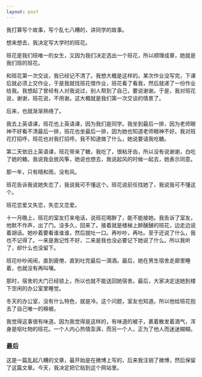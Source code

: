 ```yaml
---
layout: post
---
```


我打算写个故事，写个乱七八糟的，讲同学的故事。

想来想去，我决定写大学时的班花。

班花是我们班唯一的女生，又因为我们决定选出一个班花，所以顺理成章，她就是我们班的班花。

和班花第一次交谈，我已经记不清了。我想大概是这样的。某次作业没写完，下课后就必须上交作业，于是我就找班花借作业，班花看了看我，然后就递了一份作业给我。我想起了曾经有人对我说过，别人帮到了自己，要说谢谢。于是，我对班花说，谢谢，班花说，不用谢。这大概就是我们第一次交谈的情景了。

后来，也就渐渐熟络了。

我去上英语课，班花也上英语课，因为我们是同学。我坐到最后一排，因为老师眼神不好看不清最后一排，班花也坐最后一排，因为她也知道老师眼神不好。我对班花打招呼，班花也对我打招呼。我不知道做了什么，她说要请我吃糖。

第二天依旧上英语课，班花带来了糖，我吃了，很粘牙齿，所以没有说谢谢，白吃了她的糖。我说我会放风筝，她说也想去，我说起风的时候一起去，她表示同意。

那一年，只有晴和雨，没有风。

班花告诉我说她失恋了，我说我可不懂这个。班花说前任找她了，我说我可不懂这个。

班花恋爱又失恋，失恋又恋爱。

十一月晚上，班花的室友打来电话，说班花喝醉了，能不能接她。我告诉了室友，他默不作声，出了门。没多久，回来了。接着就是楼梯上醉醺醺的班花，边走边说着胡话。她吵着要看谁谁谁，然后就吐一口。再吵吵，再吐。至于还说了什么，我也不记得了。一来是我记性不好，二来是我也没必要记下她说了什么。所以我听了，却什么也没留下。

班花吵吵闹闹，直到疲倦，直到吐完最后一滴酒。最后，她在男生宿舍走廊里睡着，也就没有再叫嚷。

那时，宿舍的大门已经锁上，所以也就不能送回她宿舍。最后，大家决定送她到楼下空闲的办公室里睡觉。

冬天的办公室，没有什么特色，就是冷。这个问题，室友也知道。所以他给班花抱去了自己唯一的棉被。

我觉得这事很有味道。因为我觉得是这样的，有味道的被子，裹着散发着酒气，浑身是呕吐物的班花。一个人内心热情澎湃，而另一个人，正为了他人而迷迷糊糊。  



### 最后

这是一篇乱起八糟的文章，最开始是在微博上写的，后来我注销了微博，然后保留了这篇文章。今天，我决定把它贴到这个网站里。